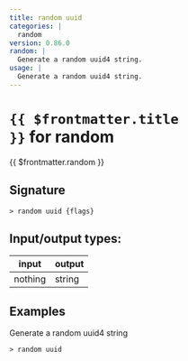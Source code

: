 ```yaml
---
title: random uuid
categories: |
  random
version: 0.86.0
random: |
  Generate a random uuid4 string.
usage: |
  Generate a random uuid4 string.
---
```

<!-- This file is automatically generated. Please edit the command in https://github.com/nushell/nushell instead. -->

# <code>{{ $frontmatter.title }}</code> for random

<div class='command-title'>{{ $frontmatter.random }}</div>

## Signature

```> random uuid {flags} ```


## Input/output types:

| input   | output |
| ------- | ------ |
| nothing | string |

## Examples

Generate a random uuid4 string
```nu
> random uuid

```
